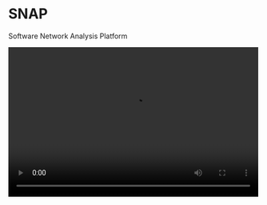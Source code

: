 # SNAP
Software Network Analysis Platform

<video src="https://v.qq.com/txp/iframe/player.html?vid=u3234q0uhvh" controls="controls" width="500" height="300">
  
<video src="https://v.qq.com/txp/iframe/player.html?vid=u3234q0uhvh" width="800px" height="600px" controls="controls"></video>

<iframe frameborder="0" src="https://v.qq.com/txp/iframe/player.html?vid=u3234q0uhvh" allowFullScreen="true" width="550" height="500"></iframe>
